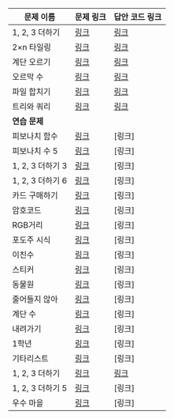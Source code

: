 |문제 이름|문제 링크|답안 코드 링크|
|---|---|---|
|1, 2, 3 더하기|[링크](http://boj.kr/9095)|[링크](https://github.com/rhs0266/FastCampus/tree/main/%EA%B0%95%EC%9D%98%20%EC%9E%90%EB%A3%8C/02-%EC%95%8C%EA%B3%A0%EB%A6%AC%EC%A6%98/15~17-동적%20프로그래밍/문제별%20코드/9095-1,%202,%203%20더하기)|
|2×n 타일링|[링크](http://boj.kr/11726)|[링크](https://github.com/rhs0266/FastCampus/tree/main/%EA%B0%95%EC%9D%98%20%EC%9E%90%EB%A3%8C/02-%EC%95%8C%EA%B3%A0%EB%A6%AC%EC%A6%98/15~17-동적%20프로그래밍/문제별%20코드/11726-2xN%20타일링)|
|계단 오르기|[링크](http://boj.kr/2579)|[링크](https://github.com/rhs0266/FastCampus/tree/main/%EA%B0%95%EC%9D%98%20%EC%9E%90%EB%A3%8C/02-%EC%95%8C%EA%B3%A0%EB%A6%AC%EC%A6%98/15~17-동적%20프로그래밍/문제별%20코드/2579-계단%20오르기)|
|오르막 수|[링크](http://boj.kr/11057)|[링크](https://github.com/rhs0266/FastCampus/tree/main/%EA%B0%95%EC%9D%98%20%EC%9E%90%EB%A3%8C/02-%EC%95%8C%EA%B3%A0%EB%A6%AC%EC%A6%98/15~17-동적%20프로그래밍/문제별%20코드/11057-오르막%20수)|
|파일 합치기|[링크](http://boj.kr/11066)|[링크](https://github.com/rhs0266/FastCampus/tree/main/%EA%B0%95%EC%9D%98%20%EC%9E%90%EB%A3%8C/02-%EC%95%8C%EA%B3%A0%EB%A6%AC%EC%A6%98/15~17-동적%20프로그래밍/문제별%20코드/11066-파일%20합치기)|
|트리와 쿼리|[링크](http://boj.kr/15681)|[링크](https://github.com/rhs0266/FastCampus/tree/main/%EA%B0%95%EC%9D%98%20%EC%9E%90%EB%A3%8C/02-%EC%95%8C%EA%B3%A0%EB%A6%AC%EC%A6%98/15~17-동적%20프로그래밍/문제별%20코드/15681-트리와%20쿼리)|
|**연습 문제**|||
|피보나치 함수|[링크](http://boj.kr/1003)|[링크]|
|피보나치 수 5|[링크](http://boj.kr/10870)|[링크]|
|1, 2, 3 더하기 3|[링크](http://boj.kr/15988)|[링크]|
|1, 2, 3 더하기 6|[링크](http://boj.kr/15991)|[링크]|
|카드 구매하기|[링크](http://boj.kr/11052)|[링크]|
|암호코드|[링크](http://boj.kr/2011)|[링크]|
|RGB거리|[링크](http://boj.kr/1149)|[링크]|
|포도주 시식|[링크](http://boj.kr/2156)|[링크]|
|이친수|[링크](http://boj.kr/2193)|[링크]|
|스티커|[링크](http://boj.kr/9465)|[링크]|
|동물원|[링크](http://boj.kr/1309)|[링크]|
|줄어들지 않아|[링크](http://boj.kr/2688)|[링크]|
|계단 수|[링크](http://boj.kr/1562)|[링크]|
|내려가기|[링크](http://boj.kr/2096)|[링크]|
|1학년|[링크](http://boj.kr/5557)|[링크]|
|기타리스트|[링크](http://boj.kr/1495)|[링크]|
|1, 2, 3 더하기|[링크](http://boj.kr/9095)|[링크](https://github.com/rhs0266/FastCampus/tree/main/%EA%B0%95%EC%9D%98%20%EC%9E%90%EB%A3%8C/02-%EC%95%8C%EA%B3%A0%EB%A6%AC%EC%A6%98/15~17-동적%20프로그래밍/문제별%20코드/9095-1,%202,%203%20더하기)|
|1, 2, 3 더하기 5|[링크](http://boj.kr/15990)|[링크]|
|우수 마을|[링크](http://boj.kr/1949)|[링크]|